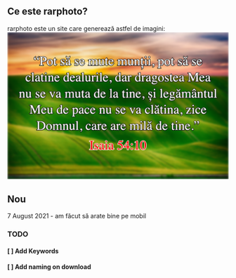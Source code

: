 ## Ce este rarphoto? ##
rarphoto este un site care generează astfel de imagini:
![Imagine generată de rarphoto](https://github.com/rarcri/PlainJS/blob/master/sample.png?raw=true)

## Nou ##
7 August 2021 - am făcut să arate bine pe mobil



### TODO ###
#### [ ] Add Keywords ####
#### [ ] Add naming on download ####
